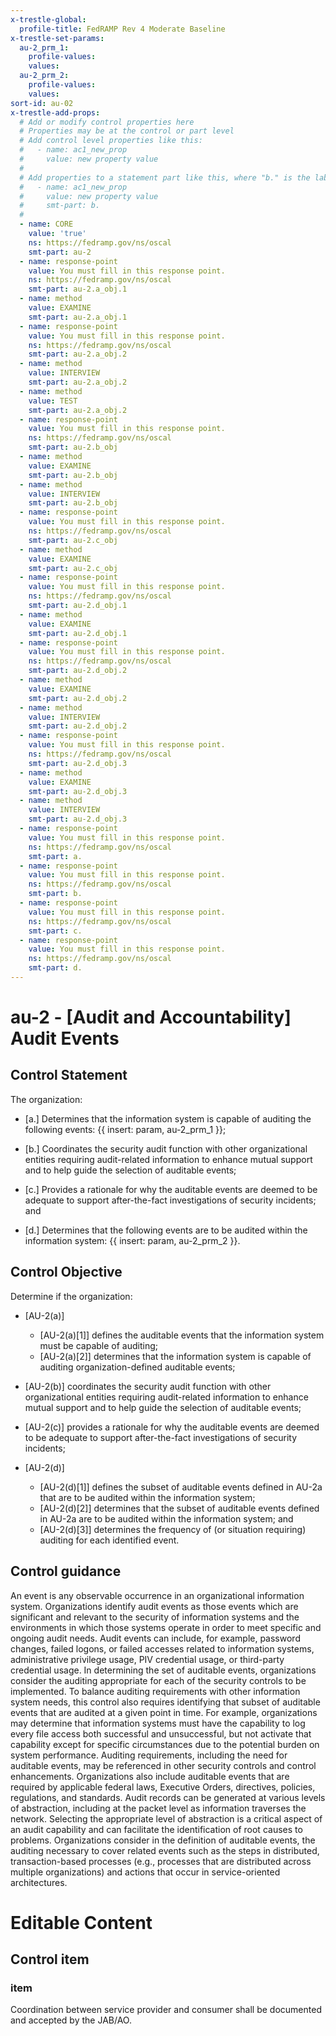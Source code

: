 ```yaml
---
x-trestle-global:
  profile-title: FedRAMP Rev 4 Moderate Baseline
x-trestle-set-params:
  au-2_prm_1:
    profile-values:
    values:
  au-2_prm_2:
    profile-values:
    values:
sort-id: au-02
x-trestle-add-props:
  # Add or modify control properties here
  # Properties may be at the control or part level
  # Add control level properties like this:
  #   - name: ac1_new_prop
  #     value: new property value
  #
  # Add properties to a statement part like this, where "b." is the label of the target statement part
  #   - name: ac1_new_prop
  #     value: new property value
  #     smt-part: b.
  #
  - name: CORE
    value: 'true'
    ns: https://fedramp.gov/ns/oscal
    smt-part: au-2
  - name: response-point
    value: You must fill in this response point.
    ns: https://fedramp.gov/ns/oscal
    smt-part: au-2.a_obj.1
  - name: method
    value: EXAMINE
    smt-part: au-2.a_obj.1
  - name: response-point
    value: You must fill in this response point.
    ns: https://fedramp.gov/ns/oscal
    smt-part: au-2.a_obj.2
  - name: method
    value: INTERVIEW
    smt-part: au-2.a_obj.2
  - name: method
    value: TEST
    smt-part: au-2.a_obj.2
  - name: response-point
    value: You must fill in this response point.
    ns: https://fedramp.gov/ns/oscal
    smt-part: au-2.b_obj
  - name: method
    value: EXAMINE
    smt-part: au-2.b_obj
  - name: method
    value: INTERVIEW
    smt-part: au-2.b_obj
  - name: response-point
    value: You must fill in this response point.
    ns: https://fedramp.gov/ns/oscal
    smt-part: au-2.c_obj
  - name: method
    value: EXAMINE
    smt-part: au-2.c_obj
  - name: response-point
    value: You must fill in this response point.
    ns: https://fedramp.gov/ns/oscal
    smt-part: au-2.d_obj.1
  - name: method
    value: EXAMINE
    smt-part: au-2.d_obj.1
  - name: response-point
    value: You must fill in this response point.
    ns: https://fedramp.gov/ns/oscal
    smt-part: au-2.d_obj.2
  - name: method
    value: EXAMINE
    smt-part: au-2.d_obj.2
  - name: method
    value: INTERVIEW
    smt-part: au-2.d_obj.2
  - name: response-point
    value: You must fill in this response point.
    ns: https://fedramp.gov/ns/oscal
    smt-part: au-2.d_obj.3
  - name: method
    value: EXAMINE
    smt-part: au-2.d_obj.3
  - name: method
    value: INTERVIEW
    smt-part: au-2.d_obj.3
  - name: response-point
    value: You must fill in this response point.
    ns: https://fedramp.gov/ns/oscal
    smt-part: a.
  - name: response-point
    value: You must fill in this response point.
    ns: https://fedramp.gov/ns/oscal
    smt-part: b.
  - name: response-point
    value: You must fill in this response point.
    ns: https://fedramp.gov/ns/oscal
    smt-part: c.
  - name: response-point
    value: You must fill in this response point.
    ns: https://fedramp.gov/ns/oscal
    smt-part: d.
---
```


# au-2 - \[Audit and Accountability\] Audit Events

## Control Statement

The organization:

- \[a.\] Determines that the information system is capable of auditing the following events: {{ insert: param, au-2_prm_1 }};

- \[b.\] Coordinates the security audit function with other organizational entities requiring audit-related information to enhance mutual support and to help guide the selection of auditable events;

- \[c.\] Provides a rationale for why the auditable events are deemed to be adequate to support after-the-fact investigations of security incidents; and

- \[d.\] Determines that the following events are to be audited within the information system: {{ insert: param, au-2_prm_2 }}.

## Control Objective

Determine if the organization:

- \[AU-2(a)\]

  - \[AU-2(a)[1]\] defines the auditable events that the information system must be capable of auditing;
  - \[AU-2(a)[2]\] determines that the information system is capable of auditing organization-defined auditable events;

- \[AU-2(b)\] coordinates the security audit function with other organizational entities requiring audit-related information to enhance mutual support and to help guide the selection of auditable events;

- \[AU-2(c)\] provides a rationale for why the auditable events are deemed to be adequate to support after-the-fact investigations of security incidents;

- \[AU-2(d)\]

  - \[AU-2(d)[1]\] defines the subset of auditable events defined in AU-2a that are to be audited within the information system;
  - \[AU-2(d)[2]\] determines that the subset of auditable events defined in AU-2a are to be audited within the information system; and
  - \[AU-2(d)[3]\] determines the frequency of (or situation requiring) auditing for each identified event.

## Control guidance

An event is any observable occurrence in an organizational information system. Organizations identify audit events as those events which are significant and relevant to the security of information systems and the environments in which those systems operate in order to meet specific and ongoing audit needs. Audit events can include, for example, password changes, failed logons, or failed accesses related to information systems, administrative privilege usage, PIV credential usage, or third-party credential usage. In determining the set of auditable events, organizations consider the auditing appropriate for each of the security controls to be implemented. To balance auditing requirements with other information system needs, this control also requires identifying that subset of auditable events that are audited at a given point in time. For example, organizations may determine that information systems must have the capability to log every file access both successful and unsuccessful, but not activate that capability except for specific circumstances due to the potential burden on system performance. Auditing requirements, including the need for auditable events, may be referenced in other security controls and control enhancements. Organizations also include auditable events that are required by applicable federal laws, Executive Orders, directives, policies, regulations, and standards. Audit records can be generated at various levels of abstraction, including at the packet level as information traverses the network. Selecting the appropriate level of abstraction is a critical aspect of an audit capability and can facilitate the identification of root causes to problems. Organizations consider in the definition of auditable events, the auditing necessary to cover related events such as the steps in distributed, transaction-based processes (e.g., processes that are distributed across multiple organizations) and actions that occur in service-oriented architectures.

# Editable Content

<!-- Make additions and edits below -->
<!-- The above represents the contents of the control as received by the profile, prior to additions. -->
<!-- If the profile makes additions to the control, they will appear below. -->
<!-- The above markdown may not be edited but you may edit the content below, and/or introduce new additions to be made by the profile. -->
<!-- If there is a yaml header at the top, parameter values may be edited. Use --set-parameters to incorporate the changes during assembly. -->
<!-- The content here will then replace what is in the profile for this control, after running profile-assemble. -->
<!-- The added parts in the profile for this control are below.  You may edit them and/or add new ones. -->
<!-- Each addition must have a heading either of the form ## Control my_addition_name -->
<!-- or ## Part a. (where the a. refers to one of the control statement labels.) -->
<!-- "## Control" parts are new parts added after the statement part. -->
<!-- "## Part" parts are new parts added into the top-level statement part with that label. -->
<!-- Subparts may be added with nested hash levels of the form ### My Subpart Name -->
<!-- underneath the parent ## Control or ## Part being added -->
<!-- See https://ibm.github.io/compliance-trestle/tutorials/ssp_profile_catalog_authoring/ssp_profile_catalog_authoring for guidance. -->

## Control item

### item

Coordination between service provider and consumer shall be documented and accepted by the JAB/AO.
